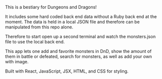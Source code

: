 This is a bestiary for Dungeons and Dragons!

It includes some hard coded back end data without a Ruby back end at the moment. The data is held in a local JSON file and therefore can be manipulated from this repo alone.

Therefore to start open up a second terminal and watch the monsters.json file to use the local back end.

This app lets one add and favorite monsters in DnD, show the amount of them in battle or defeated, search for monsters, as well as add your own with image.

Built with React, JavaScript, JSX, HTML, and CSS for styling.
